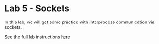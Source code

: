 # Lab 5 - Sockets

In this lab, we will get some practice with interprocess communication
via sockets.

See the full lab instructions [here](https://cpen333.github.io/labs/sockets/)